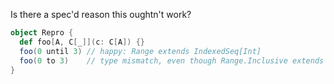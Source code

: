 Is there a spec'd reason this oughtn't work?

```scala
object Repro {
  def foo[A, C[_]](c: C[A]) {}
  foo(0 until 3) // happy: Range extends IndexedSeq[Int]
  foo(0 to 3)    // type mismatch, even though Range.Inclusive extends Range extends IndexedSeq[Int]
}
```
